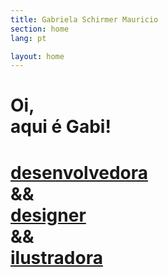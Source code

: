 ```yaml
---
title: Gabriela Schirmer Mauricio
section: home
lang: pt

layout: home
---
```


<h1>
  Oi,<br>
  aqui é Gabi!<br>
</h1>
<h1>
  <a class="gsm-link" href="">desenvolvedora</a><br>
  <span class="gsm-home__and">&&</span><br>
  <a class="gsm-link" href="">designer</a><br>
  <span class="gsm-home__and">&&</span><br>
  <a class="gsm-link" href="">ilustradora</a>
</h1>